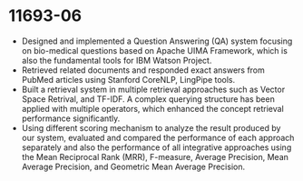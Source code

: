 11693-06
========
- Designed and implemented a Question Answering (QA) system focusing on bio-medical questions based on Apache UIMA Framework, which is also the fundamental tools for IBM Watson Project.
- Retrieved related documents and responded exact answers from PubMed articles using Stanford CoreNLP, LingPipe tools.
- Built a retrieval system in multiple retrieval approaches such as Vector Space Retrival, and TF-IDF. A complex querying structure has been applied with multiple operators, which enhanced the concept retrieval performance significantly.
- Using different scoring mechanism to analyze the result produced by our system, evaluated and compared the performance of each approach separately and also the performance of all integrative approaches using the Mean Reciprocal Rank (MRR), F-measure, Average Precision, Mean Average Precision, and Geometric Mean Average Precision.
